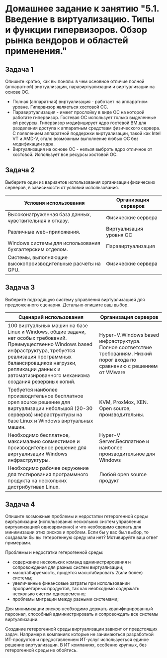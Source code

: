 
# Домашнее задание к занятию "5.1. Введение в виртуализацию. Типы и функции гипервизоров. Обзор рынка вендоров и областей применения."


## Задача 1

Опишите кратко, как вы поняли: в чем основное отличие полной (аппаратной) виртуализации, паравиртуализации и виртуализации на основе ОС.

- Полная (аппаратная) виртуализация - работает на аппаратном уровне. Гипервизор являеться хостовой ОС.
- Паравиртуализация - имеет прослойку в виде ОС на которой работате гипервизор. Гостевая ОС использует только выделенные ей ресурсы. Гипервизор модифицирует ядро гостевой ВМ для разделения доступа к аппаратным средствам физического сервера. C появлением аппаратной поддержки виртуализации, такой как Intel VT и AMD-V, стало возможным выполнение любых ОС без модификации ядра.
- Виртуализация на основе ОС - нельзя выброть ядро отличное от хостовой. Использует все ресурсы хостовой ОС. 

## Задача 2

Выберите один из вариантов использования организации физических серверов, в зависимости от условий использования.

|Условия использования|Организация серверов|
|--------|----------|
| Высоконагруженная база данных, чувствительная к отказу. | Физические сервера |
| Различные web-приложения. | Виртуализация уровня ОС|
| Windows системы для использования бухгалтерским отделом. | Паравиртуализация|
| Системы, выполняющие высокопроизводительные расчеты на GPU.| Физические сервера |


## Задача 3

Выберите подходящую систему управления виртуализацией для предложенного сценария. Детально опишите ваш выбор.

|Сценарий использования|Организация серверов|
|--------|----------|
|100 виртуальных машин на базе Linux и Windows, общие задачи, нет особых требований. Преимущественно Windows based инфраструктура, требуется реализация программных балансировщиков нагрузки, репликации данных и автоматизированного механизма создания резервных копий.|Hyper-V.Windows based инфраструктура. Полное соответствие требованиям. Низкий порог входа по сравнению с решением от VMware|
|Требуется наиболее производительное бесплатное open source решение для виртуализации небольшой (20-30 серверов) инфраструктуры на базе Linux и Windows виртуальных машин.|KVM, ProxMox, XEN. Open source, производительны.|
|Необходимо бесплатное, максимально совместимое и производительное решение для виртуализации Windows инфраструктуры.| Hyper-V Server.Бесплатное и наиболее производительное для Windows|
|Необходимо рабочее окружение для тестирования программного продукта на нескольких дистрибутивах Linux.|Любой open source продукт|
## Задача 4

Опишите возможные проблемы и недостатки гетерогенной среды виртуализации (использования нескольких систем управления виртуализацией одновременно)
 и что необходимо сделать для минимизации этих рисков и проблем. Если бы у вас был выбор, то создавали бы вы гетерогенную среду или нет? Мотивируйте ваш ответ примерами.

 Проблемы и недостатки гетерогенной среды:
 
 - содержание нескольких команд администрирования и сопровождения для разных систем виртуализации; 
 - масштабируемость, придется масштабировать 2(или более) системы; 
 - увеличенные финансовые затраты при использовании проприетарных продуктов, так как необходимо содержать несколько систем одновременно;
 - проблемы миграции между разными системами;
	   
 Для минимизации рисков необходимо держать квалифицированный персонал, способный администрировать и сопровождать все системы виртуализации. 
 
 
Создание гетерогенной среды виртуализации зависит от предстоящих задач. Например в компаниях которые не занимаються разработкой ИТ-продуктов и предоставлением ИТ-услуг используеться единое решение виртуализации.
В ИТ компаниях, особенно крупных, без гетерогенной среды не обойтись.
      
